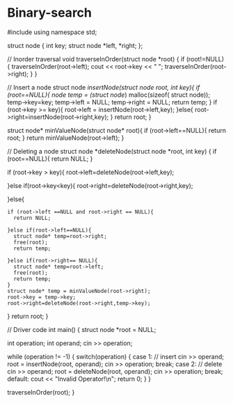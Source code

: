 # Binary-search
#include <iostream>
using namespace std;

struct node {
  int key;
  struct node *left, *right;
};

// Inorder traversal
void traverseInOrder(struct node *root) {
    if (root!=NULL){
        traverseInOrder(root->left);
        cout << root->key << " ";
        traverseInOrder(root->right);
    }
}

// Insert a node
struct node *insertNode(struct node *root, int key){
  if (root==NULL){
    node* temp = (struct node*) malloc(sizeof( struct node));
    temp->key=key; 
    temp->left = NULL;
    temp->right = NULL;
    return temp;
  }
  if (root->key >= key){
    root->left = insertNode(root->left,key);
  }else{
    root->right=insertNode(root->right,key);
  }
  return root;
}

struct node* minValueNode(struct node* root){
  if (root->left==NULL){
    return root;
  }
  return minValueNode(root->left);
}

// Deleting a node
struct node *deleteNode(struct node *root, int key) {
  if (root==NULL){
    return NULL;
  }
  
  if (root->key > key){
    root->left=deleteNode(root->left,key);
  
  }else if(root->key<key){
    root->right=deleteNode(root->right,key);
  
  }else{
    
    if (root->left ==NULL and root->right == NULL){
      return NULL;
    
    }else if(root->left==NULL){
      struct node* temp=root->right;
      free(root);
      return temp;
    
    }else if(root->right== NULL){
      struct node* temp=root->left;
      free(root);
      return temp;  
    }
    struct node* temp = minValueNode(root->right);
    root->key = temp->key;
    root->right=deleteNode(root->right,temp->key);
    
  }
  return root;
}

// Driver code
int main() {
  struct node *root = NULL;

  int operation;
  int operand;
  cin >> operation;

  while (operation != -1) {
    switch(operation) {
      case 1: // insert
        cin >> operand;
        root = insertNode(root, operand);
        cin >> operation;
        break;
      case 2: // delete
        cin >> operand;
        root = deleteNode(root, operand);
        cin >> operation;
        break;
      default:
        cout << "Invalid Operator!\n";
        return 0;
    }
  }
  
  traverseInOrder(root);
}
